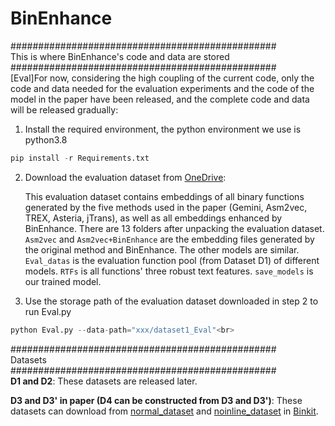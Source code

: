 # BinEnhance<br>

################################################<br>
This is where BinEnhance's code and data are stored<br>
################################################<br>
[Eval]For now, considering the high coupling of the current code, only the code and data needed for the evaluation experiments and the code of the model in the paper have been released, and the complete code and data will be released gradually:<br>

1. Install the required environment, the python environment we use is python3.8<br>

```python
pip install -r Requirements.txt
```

2. Download the evaluation dataset from [OneDrive](https://1drv.ms/u/s!AuV8PQVWsJ_qgSwEwUZBNlVjlzUC?e=K3ryoH):<br>

   This evaluation dataset contains embeddings of all binary functions generated by the five methods used in the paper (Gemini, Asm2vec, TREX, Asteria, jTrans), as well as all embeddings enhanced by BinEnhance. There are 13 folders after unpacking the evaluation dataset. `Asm2vec` and `Asm2vec+BinEnhance` are the embedding files generated by the original method and BinEnhance. The other models are similar. `Eval_datas` is the evaluation function pool (from Dataset D1) of different models. `RTFs` is all functions' three robust text features. `save_models` is our trained model. <br>

3. Use the storage path of the evaluation dataset downloaded in step 2 to run Eval.py<br>

```python
python Eval.py --data-path="xxx/dataset1_Eval"<br>
```

################################################<br>
Datasets<br>
################################################<br>
**D1 and D2**: These datasets are released later.<br>

**D3 and D3' in paper (D4 can be constructed from D3 and D3')**: These datasets can download from [normal_dataset](https://drive.google.com/file/d/1K9ef-OoRBr0X5u8g2mlnYqh9o1i6zFij/view) and [noinline_dataset](https://drive.google.com/file/d/1wt7GY-DDp8J_2zeBBVUrcfWIyerg_xLO/view) in [Binkit](https://github.com/SoftSec-KAIST/BinKit).<br>
